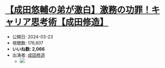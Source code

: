 # [【成田悠輔の弟が激白】激務の功罪！キャリア思考術【成田修造】](https://www.youtube.com/watch?v=27lQEf5vMvI)
-   公開日: 2024-03-23
-   視聴数: 176,607
-   **いいね数: 2,066**
-   出演者: [成田修造](/rehacq_fan/people/成田修造 "wikilink")
    - [![](https://img.youtube.com/vi/27lQEf5vMvI/hqdefault.jpg)](https://www.youtube.com/watch?v=27lQEf5vMvI)
